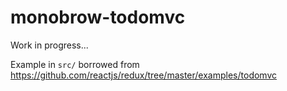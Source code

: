 # monobrow-todomvc

Work in progress...

Example in `src/` borrowed from https://github.com/reactjs/redux/tree/master/examples/todomvc
